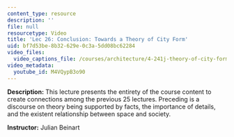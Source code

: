 ```yaml
---
content_type: resource
description: ''
file: null
resourcetype: Video
title: 'Lec 26: Conclusion: Towards a Theory of City Form'
uid: bf7d53be-8b32-629e-0c3a-5dd08bc62284
video_files:
  video_captions_file: /courses/architecture/4-241j-theory-of-city-form-spring-2013/video-lectures/lec-26-conclusion-towards-a-theory-of-city-form/M4VQypB3o90.vtt
video_metadata:
  youtube_id: M4VQypB3o90
---
```


**Description:** This lecture presents the entirety of the course content to create connections among the previous 25 lectures. Preceding is a discourse on theory being supported by facts, the importance of details, and the existent relationship between space and society.

**Instructor:** Julian Beinart